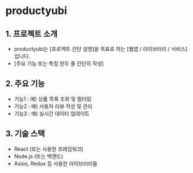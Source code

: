# productyubi

## 1. 프로젝트 소개

- productyubi는 [프로젝트 간단 설명]을 목표로 하는 [웹앱 / 라이브러리 / 서비스]입니다.
- [주요 기능 또는 특징 한두 줄 간단히 작성]

## 2. 주요 기능

- 기능1 : 예) 상품 목록 조회 및 필터링
- 기능2 : 예) 사용자 리뷰 작성 및 관리
- 기능3 : 예) 실시간 데이터 업데이트

## 3. 기술 스택

- React (또는 사용한 프레임워크)
- Node.js (또는 백엔드)
- Axios, Redux 등 사용한 라이브러리들
